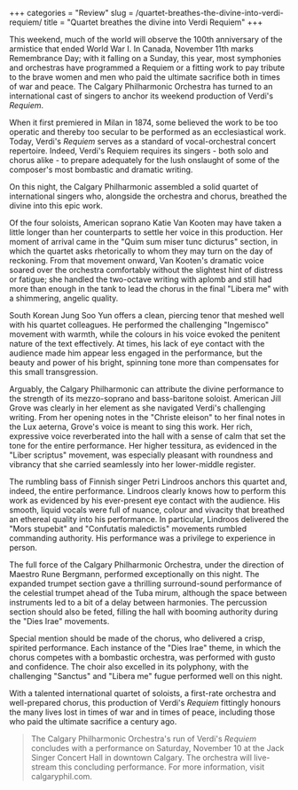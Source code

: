 +++
categories = "Review"
slug = /quartet-breathes-the-divine-into-verdi-requiem/
title = "Quartet breathes the divine into Verdi Requiem"
+++

This weekend, much of the world will observe the 100th anniversary of the armistice that ended World War I. In Canada, November 11th marks Remembrance Day; with it falling on a Sunday, this year, most symphonies and orchestras have programmed a Requiem or a fitting work to pay tribute to the brave women and men who paid the ultimate sacrifice both in times of war and peace. The Calgary Philharmonic Orchestra has turned to an international cast of singers to anchor its weekend production of Verdi's *Requiem*.

When it first premiered in Milan in 1874, some believed the work to be too operatic and thereby too secular to be performed as an ecclesiastical work. Today, Verdi's *Requiem* serves as a standard of vocal-orchestral concert repertoire. Indeed, Verdi's Requiem requires its singers - both solo and chorus alike - to prepare adequately for the lush onslaught of some of the composer's most bombastic and dramatic writing.

On this night, the Calgary Philharmonic assembled a solid quartet of international singers who, alongside the orchestra and chorus, breathed the divine into this epic work.

Of the four soloists, American soprano Katie Van Kooten may have taken a little longer than her counterparts to settle her voice in this production. Her moment of arrival came in the "Quim sum miser tunc dicturus" section, in which the quartet asks rhetorically to whom they may turn on the day of reckoning. From that movement onward, Van Kooten's dramatic voice soared over the orchestra comfortably without the slightest hint of distress or fatigue; she handled the two-octave writing with aplomb and still had more than enough in the tank to lead the chorus in the final "Libera me" with a shimmering, angelic quality.

South Korean Jung Soo Yun offers a clean, piercing tenor that meshed well with his quartet colleagues. He performed the challenging "Ingemisco" movement with warmth, while the colours in his voice evoked the penitent nature of the text effectively. At times, his lack of eye contact with the audience made him appear less engaged in the performance, but the beauty and power of his bright, spinning tone more than compensates for this small transgression.

Arguably, the Calgary Philharmonic can attribute the divine performance to the strength of its mezzo-soprano and bass-baritone soloist. American Jill Grove was clearly in her element as she navigated Verdi's challenging writing. From her opening notes in the "Christe eleison" to her final notes in the Lux aeterna, Grove's voice is meant to sing this work. Her rich, expressive voice reverberated into the hall with a sense of calm that set the tone for the entire performance. Her higher tessitura, as evidenced in the "Liber scriptus" movement, was especially pleasant with roundness and vibrancy that she carried seamlessly into her lower-middle register. 

The rumbling bass of Finnish singer Petri Lindroos anchors this quartet and, indeed, the entire performance. Lindroos clearly knows how to perform this work as evidenced by his ever-present eye contact with the audience. His smooth, liquid vocals were full of nuance, colour and vivacity that breathed an ethereal quality into his performance. In particular, Lindroos delivered the "Mors stupebit" and "Confutatis maledictis" movements rumbled commanding authority. His performance was a privilege to experience in person.

The full force of the Calgary Philharmonic Orchestra, under the direction of Maestro Rune Bergmann, performed exceptionally on this night. The expanded trumpet section gave a thrilling surround-sound performance of the celestial trumpet ahead of the Tuba mirum, although the space between instruments led to a bit of a delay between harmonies. The percussion section should also be feted, filling the hall with booming authority during the "Dies Irae" movements.

Special mention should be made of the chorus, who delivered a crisp, spirited performance. Each instance of the "Dies Irae" theme, in which the chorus competes with a bombastic orchestra, was performed with gusto and confidence. The choir also excelled in its polyphony, with the challenging "Sanctus" and "Libera me" fugue performed well on this night.

With a talented international quartet of soloists, a first-rate orchestra and well-prepared chorus, this production of Verdi's *Requiem* fittingly honours the many lives lost in times of war and in times of peace, including those who paid the ultimate sacrifice a century ago.

>The Calgary Philharmonic Orchestra's run of Verdi's *Requiem* concludes with a performance on Saturday, November 10 at the Jack Singer Concert Hall in downtown Calgary. The orchestra will live-stream this concluding performance. For more information, visit calgaryphil.com.

